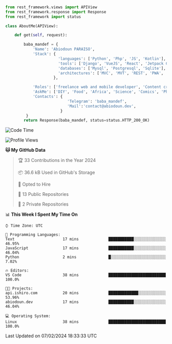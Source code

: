 ###
```python
from rest_framework.views import APIView
from rest_framework.response import Response
from rest_framework import status

class AboutMe(APIView):

    def get(self, request):

        baba_mandef = {
            'Name': 'Abiodoun PARAISO',
            'Stack': {
                       'languages': ['Python', 'Php', 'JS', 'Kotlin'],
                       'tools': ['Django', 'VueJS', 'React', 'Jetpack Compose'],
                       'databases': ['Mysql', 'Postgresql', 'Sqlite'],
                       'architectures': ['MVC', 'MVT', 'REST', 'PWA', 'SPA', 'MicroServices']
                     },

            'Roles': ['freelance web and mobile developer', 'Content creator', 'Teacher', 'Mentor'],
            'AskMe': ['DIY', 'Food', 'Africa', 'Science', 'Comics', 'Photography', 'Tech', 'Programming'],
            'Contacts': {
                           'Telegram': 'baba_mandef',
                           'Mail':'contact@abiodoun.dev',
                        }
         }
        return Response(baba_mandef, status=status.HTTP_200_OK)

```                    

<!--START_SECTION:waka-->
![Code Time](http://img.shields.io/badge/Code%20Time-916%20hrs%2038%20mins-blue)

![Profile Views](http://img.shields.io/badge/Profile%20Views-0-blue)

**🐱 My GitHub Data** 

> 🏆 33 Contributions in the Year 2024
 > 
> 📦 36.6 kB Used in GitHub's Storage 
 > 
> 💼 Opted to Hire
 > 
> 📜 13 Public Repositories 
 > 
> 🔑 2 Private Repositories  
 > 
📊 **This Week I Spent My Time On** 

```text
⌚︎ Time Zone: UTC

💬 Programming Languages: 
Text                     17 mins             ███████████░░░░░░░░░░░░░░   46.95% 
JavaScript               17 mins             ███████████░░░░░░░░░░░░░░   46.04% 
Python                   2 mins              █░░░░░░░░░░░░░░░░░░░░░░░░   7.02%

🔥 Editors: 
VS Code                  38 mins             █████████████████████████   100.0%

🐱‍💻 Projects: 
api.ishiro.com           20 mins             █████████████░░░░░░░░░░░░   53.96% 
abiodoun.dev             17 mins             ███████████░░░░░░░░░░░░░░   46.04%

💻 Operating System: 
Linux                    38 mins             █████████████████████████   100.0%

```


 Last Updated on 07/02/2024 18:33:33 UTC
<!--END_SECTION:waka-->
